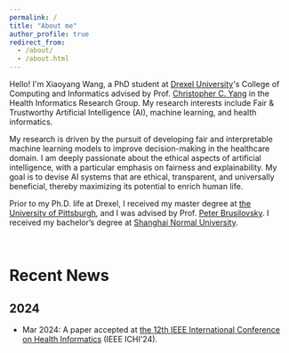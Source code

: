 ```yaml
---
permalink: /
title: "About me"
author_profile: true
redirect_from: 
  - /about/
  - /about.html
---
```


Hello! I'm Xiaoyang Wang, a PhD student at [Drexel University](https://drexel.edu)'s College of Computing and Informatics advised by Prof. [Christopher C. Yang](https://cci.drexel.edu/faculty/cyang/) in the Health Informatics Research Group. My research interests include Fair & Trustworthy Artificial Intelligence (AI), machine learning, and health informatics.

My research is driven by the pursuit of developing fair and interpretable machine learning models to improve decision-making in the healthcare domain. I am deeply passionate about the ethical aspects of artificial intelligence, with a particular emphasis on fairness and explainability. My goal is to devise AI systems that are ethical, transparent, and universally beneficial, thereby maximizing its potential to enrich human life.

Prior to my Ph.D. life at Drexel, I received my master degree at [the University of Pittsburgh](https://www.pitt.edu/), and I was advised by Prof. [Peter Brusilovsky](https://www.sci.pitt.edu/people/peter-brusilovsky). I received my bachelor’s degree at [Shanghai Normal University](https://shnu.edu.cn/).

<br>

Recent News
======

2024
------

- Mar 2024: A paper accepted at [the 12th IEEE International Conference on Health Informatics](https://ieeeichi2024.github.io) (IEEE ICHI'24).

